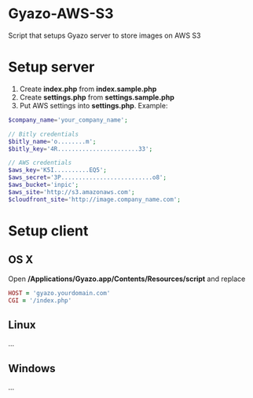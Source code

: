 # Gyazo-AWS-S3
Script that setups Gyazo server to store images on AWS S3

# Setup server
1. Create **index.php** from **index.sample.php**
2. Create **settings.php** from **settings.sample.php**
3. Put AWS settings into **settings.php**. Example:
```php
$company_name='your_company_name';

// Bitly credentials
$bitly_name='o........m';
$bitly_key='4R.......................33';

// AWS credentials
$aws_key='K5I..........EQ5';
$aws_secret='3P..........................o8';
$aws_bucket='inpic';
$aws_site='http://s3.amazonaws.com';
$cloudfront_site='http://image.company_name.com';
```
# Setup client
## OS X
Open **/Applications/Gyazo.app/Contents/Resources/script** and replace
```ruby
HOST = 'gyazo.yourdomain.com'
CGI = '/index.php'
```

## Linux
...

## Windows
...
